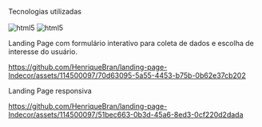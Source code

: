 Tecnologias utilizadas 

 <img align="center" alt="html5" src="https://img.shields.io/badge/HTML5-E34F26?style=for-the-badge&logo=html5&logoColor=white"/> <img align="center" alt="html5" src="https://img.shields.io/badge/CSS3-1572B6?style=for-the-badge&logo=css3&logoColor=white"/>

 Landing Page com formulário interativo para coleta de dados e escolha de interesse do usuário. 

https://github.com/HenriqueBran/landing-page-Indecor/assets/114500097/70d63095-5a55-4453-b75b-0b62e37cb202

Landing Page responsiva




https://github.com/HenriqueBran/landing-page-Indecor/assets/114500097/51bec663-0b3d-45a6-8ed3-0cf220d2dada



